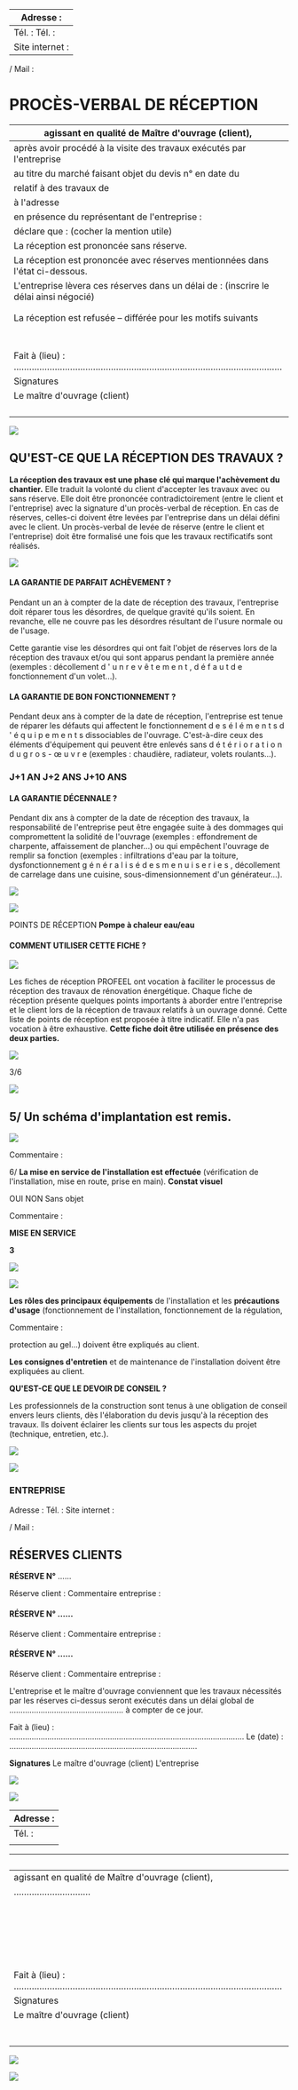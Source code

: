 | Adresse :       |
|-----------------|
| Tél. : Tél. :   |
| Site internet : |

/ Mail :

# PROCÈS-VERBAL DE RÉCEPTION

| agissant en qualité de Maître d'ouvrage (client),                                     |                                          |  |
|---------------------------------------------------------------------------------------|------------------------------------------|--|
| après avoir procédé à la visite des travaux exécutés par l'entreprise<br>             |                                          |  |
| au titre du marché faisant objet du devis n° en date du                               |                                          |  |
| relatif à des travaux de                                                              |                                          |  |
| à l'adresse                                                                           |                                          |  |
| en présence du représentant de l'entreprise :                                         |                                          |  |
| déclare que : (cocher la mention utile)                                               |                                          |  |
| La réception est prononcée sans réserve.                                              |                                          |  |
| La réception est prononcée avec réserves mentionnées dans l'état ci-dessous.          |                                          |  |
| L'entreprise lèvera ces réserves dans un délai de : (inscrire le délai ainsi négocié) |                                          |  |
|                                                                                       |                                          |  |
|                                                                                       |                                          |  |
| La réception est refusée – différée pour les motifs suivants                          |                                          |  |
|                                                                                       |                                          |  |
|                                                                                       |                                          |  |
|                                                                                       |                                          |  |
|                                                                                       |                                          |  |
|                                                                                       |                                          |  |
|                                                                                       |                                          |  |
|                                                                                       |                                          |  |
| Fait à (lieu) : ……………………………………………………………………………………………                                   | Le (date) : ………………………………………………………………………… |  |
| Signatures                                                                            |                                          |  |
| Le maître d'ouvrage (client)                                                          | L'entreprise                             |  |
|                                                                                       |                                          |  |
|                                                                                       |                                          |  |
|                                                                                       |                                          |  |
|                                                                                       |                                          |  |

![](<images/Fiche de réception - PAC Eau Eau/_page_0_Picture_5.jpeg>)

## **QU'EST-CE QUE LA RÉCEPTION DES TRAVAUX ?**

**La réception des travaux est une phase clé qui marque l'achèvement du chantier.** Elle traduit la volonté du client d'accepter les travaux avec ou sans réserve. Elle doit être prononcée contradictoirement (entre le client et l'entreprise) avec la signature d'un procès-verbal de réception. En cas de réserves, celles-ci doivent être levées par l'entreprise dans un délai défini avec le client. Un procès-verbal de levée de réserve (entre le client et l'entreprise) doit être formalisé une fois que les travaux rectificatifs sont réalisés.

![](<images/Fiche de réception - PAC Eau Eau/_page_1_Figure_2.jpeg>)

#### **LA GARANTIE DE PARFAIT ACHÈVEMENT ?**

Pendant un an à compter de la date de réception des travaux, l'entreprise doit réparer tous les désordres, de quelque gravité qu'ils soient. En revanche, elle ne couvre pas les désordres résultant de l'usure normale ou de l'usage.

Cette garantie vise les désordres qui ont fait l'objet de réserves lors de la réception des travaux et/ou qui sont apparus pendant la première année (exemples : décollement d ' u n r e v ê t e m e n t , d é f a u t d e fonctionnement d'un volet...).

#### **LA GARANTIE DE BON FONCTIONNEMENT ?**

Pendant deux ans à compter de la date de réception, l'entreprise est tenue de réparer les défauts qui affectent le fonctionnement d e s é l é m e n t s d ' é q u i p e m e n t s dissociables de l'ouvrage. C'est-à-dire ceux des éléments d'équipement qui peuvent être enlevés sans d é t é r i o r a t i o n d u g r o s - œ u v r e (exemples : chaudière, radiateur, volets roulants...).

### **J+1 AN J+2 ANS J+10 ANS**

#### **LA GARANTIE DÉCENNALE ?**

Pendant dix ans à compter de la date de réception des travaux, la responsabilité de l'entreprise peut être engagée suite à des dommages qui compromettent la solidité de l'ouvrage (exemples : effondrement de charpente, affaissement de plancher...) ou qui empêchent l'ouvrage de remplir sa fonction (exemples : infiltrations d'eau par la toiture, dysfonctionnement g é n é r a l i s é d e s m e n u i s e r i e s , décollement de carrelage dans une cuisine, sous-dimensionnement d'un générateur…).

![](<images/Fiche de réception - PAC Eau Eau/_page_1_Picture_13.jpeg>)

![](<images/Fiche de réception - PAC Eau Eau/_page_1_Picture_15.jpeg>)

POINTS DE RÉCEPTION **Pompe à chaleur eau/eau**

#### **COMMENT UTILISER CETTE FICHE ?**

![](<images/Fiche de réception - PAC Eau Eau/_page_2_Picture_2.jpeg>)

Les fiches de réception PROFEEL ont vocation à faciliter le processus de réception des travaux de rénovation énergétique. Chaque fiche de réception présente quelques points importants à aborder entre l'entreprise et le client lors de la réception de travaux relatifs à un ouvrage donné. Cette liste de points de réception est proposée à titre indicatif. Elle n'a pas vocation à être exhaustive. **Cette fiche doit être utilisée en présence des deux parties.** 

![](<images/Fiche de réception - PAC Eau Eau/_page_2_Picture_4.jpeg>)

3/6

![](<images/Fiche de réception - PAC Eau Eau/_page_2_Picture_6.jpeg>)

## 5/ **Un schéma d'implantation est remis.**

![](<images/Fiche de réception - PAC Eau Eau/_page_3_Picture_1.jpeg>)

Commentaire :

6/ **La mise en service de l'installation est effectuée**  (vérification de l'installation, mise en route, prise en main). **Constat visuel**

OUI NON Sans objet

Commentaire :

**MISE EN SERVICE**

**3**

![](<images/Fiche de réception - PAC Eau Eau/_page_3_Picture_7.jpeg>)

![](<images/Fiche de réception - PAC Eau Eau/_page_3_Picture_8.jpeg>)

**Les rôles des principaux équipements** de l'installation et les **précautions d'usage** (fonctionnement de l'installation, fonctionnement de la régulation,

Commentaire :

protection au gel…) doivent être expliqués au client.

**Les consignes d'entretien** et de maintenance de l'installation doivent être expliquées au client.

**QU'EST-CE QUE LE DEVOIR DE CONSEIL ?**

Les professionnels de la construction sont tenus à une obligation de conseil envers leurs clients, dès l'élaboration du devis jusqu'à la réception des travaux. Ils doivent éclairer les clients sur tous les aspects du projet (technique, entretien, etc.).

![](<images/Fiche de réception - PAC Eau Eau/_page_3_Picture_15.jpeg>)

![](<images/Fiche de réception - PAC Eau Eau/_page_3_Picture_16.jpeg>)

### **ENTREPRISE**

Adresse : Tél. : Site internet :

/ Mail :

## **RÉSERVES CLIENTS**

**RÉSERVE N°** ……

Réserve client : Commentaire entreprise :

#### **RÉSERVE N°** ……

Réserve client : Commentaire entreprise :

#### **RÉSERVE N°** ……

Réserve client : Commentaire entreprise :

L'entreprise et le maître d'ouvrage conviennent que les travaux nécessités par les réserves ci-dessus seront exécutés dans un délai global de …………………………………………… à compter de ce jour.

Fait à (lieu) : …………………………………………………………………………………………… Le (date) : …………………………………………………………………………

**Signatures** Le maître d'ouvrage (client) L'entreprise

![](<images/Fiche de réception - PAC Eau Eau/_page_4_Picture_18.jpeg>)

![](<images/Fiche de réception - PAC Eau Eau/_page_4_Picture_20.jpeg>)

| Adresse : |
|-----------|
| Tél. :    |
|           |

|                                                     | Je soussigné, Monsieur/Madame                                                                       |  |  |
|-----------------------------------------------------|-----------------------------------------------------------------------------------------------------|--|--|
| agissant en qualité de Maître d'ouvrage (client),   |                                                                                                     |  |  |
| …………………………                                          | constate la levée des réserves mentionnées dans le PV de réception signé le ……………………………, à effet du |  |  |
|                                                     | au titre du marché faisant objet du devis n° en date du<br>relatif à                                |  |  |
|                                                     | à l'adresse                                                                                         |  |  |
|                                                     | en présence du représentant de l'entreprise :                                                       |  |  |
|                                                     | ……………………………………………………………………………………………………………………………………………………………………………………………………………………………………………………        |  |  |
| Fait à (lieu) : …………………………………………………………………………………………… | Le (date) : …………………………………………………………………………                                                            |  |  |
| Signatures                                          |                                                                                                     |  |  |
| Le maître d'ouvrage (client)                        | L'entreprise                                                                                        |  |  |
|                                                     |                                                                                                     |  |  |
|                                                     |                                                                                                     |  |  |
|                                                     |                                                                                                     |  |  |
|                                                     |                                                                                                     |  |  |
|                                                     |                                                                                                     |  |  |
|                                                     |                                                                                                     |  |  |
|                                                     |                                                                                                     |  |  |

![](<images/Fiche de réception - PAC Eau Eau/_page_5_Picture_5.jpeg>)

![](<images/Fiche de réception - PAC Eau Eau/_page_5_Picture_7.jpeg>)
